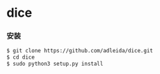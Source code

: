 # dice

### 安装

```bash
$ git clone https://github.com/adleida/dice.git
$ cd dice
$ sudo python3 setup.py install
```
